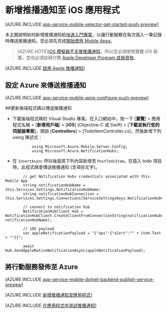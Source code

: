 <properties
	pageTitle="使用 Azure App Service 將推播通知新增至 iOS 應用程式"
	description="了解如何使用 Azure App Service 傳送推播通知至 iOS 應用程式。"
	services="app-service\mobile"
	documentationCenter="ios"
	manager="dwrede"
	editor=""
	authors="krisragh"/>

<tags
	ms.service="app-service-mobile"
	ms.workload="mobile"
	ms.tgt_pltfrm="mobile-ios"
	ms.devlang="objective-c"
	ms.topic="article"
	ms.date="06/01/2015"
	ms.author="krisragh"/>


# 新增推播通知至 iOS 應用程式

[AZURE.INCLUDE [app-service-mobile-selector-get-started-push-preview](../../includes/app-service-mobile-selector-get-started-push-preview.md)]

本主題說明如何新增推播通知給[快速入門專案](app-service-mobile-dotnet-backend-ios-get-started-preview.md)，以讓行動服務在每次插入一筆記錄時傳送推播通知。您必須先完成[開始使用 Mobile Apps]。

> [AZURE.NOTE][IOS 模擬器不支援推播通知](https://developer.apple.com/library/ios/documentation/IDEs/Conceptual/iOS_Simulator_Guide/TestingontheiOSSimulator.html)，所以您必須使用實體 iOS 裝置。您也必須註冊付費 [Apple Developer Program 成員資格](https://developer.apple.com/programs/ios/)。

[AZURE.INCLUDE [啟用 Apple 推播通知](../../includes/enable-apple-push-notifications.md)]

## 設定 Azure 來傳送推播通知

[AZURE.INCLUDE [app-service-mobile-apns-configure-push-preview](../../includes/app-service-mobile-apns-configure-push-preview.md)]

##<a id="update-server"></a>更新後端程式碼以傳送推播通知

* 下載後端程式碼的 Visual Studio 專案。在入口網站中，按一下 [**瀏覽**] > 應用程式名稱 > [**新增用戶端**] > [**iOS**] (Objective-C 或 Swift) > [**下載並執行您的伺服器專案**]。開啟 [**Controllers**] > [TodoItemController.cs]，然後新增下列 using 陳述式：

```
			using Microsoft.Azure.Mobile.Server.Config;
			using Microsoft.Azure.NotificationHubs;
```

* 在 `InsertAsync` 呼叫後面將下列內容新增至 `PostTodoItem`。在插入 todo 項目時，此程式碼會傳送推播通知 (含項目文字)。

```
        // get Notification Hubs credentials associated with this Mobile App
        string notificationHubName = this.Services.Settings.NotificationHubName;
        string notificationHubConnection = this.Services.Settings.Connections[ServiceSettingsKeys.NotificationHubConnectionString].ConnectionString;

        // connect to notification hub
        NotificationHubClient Hub = NotificationHubClient.CreateClientFromConnectionString(notificationHubConnection, notificationHubName);

        // iOS payload
        var appleNotificationPayload = "{"aps":{"alert":"" + item.Text + ""}}";

        await Hub.SendAppleNativeNotificationAsync(appleNotificationPayload);
```

## <a name="publish-the-service"></a>將行動服務發佈至 Azure

[AZURE.INCLUDE [app-service-mobile-dotnet-backend-publish-service-preview](../../includes/app-service-mobile-dotnet-backend-publish-service-preview.md)]

[AZURE.INCLUDE [新增推播通知至應用程式](../../includes/app-service-add-push-notifications-to-app.md)]

[AZURE.INCLUDE [在應用程式中測試推播通知](../../includes/test-push-notifications-in-app.md)]

<!-- Anchors.  -->
[Generate iOS certificate signing request]: #certificates
[Register your app and enable push notifications]: #register
[Create a provisioning profile for the app]: #profile
[Add push notifications to the app]: #add-push
[Configure your mobile backend to send push requests]: #configure
[Update the server to send push notifications]: #update-server
[Publish the mobile backend to Azure]: #publish-mobile-service
[Test your app]: #test-the-service

<!-- Images. -->
[5]: ./media/mobile-services-ios-get-started-push/mobile-services-ios-push-step5.png
[6]: ./media/mobile-services-ios-get-started-push/mobile-services-ios-push-step6.png
[7]: ./media/mobile-services-ios-get-started-push/mobile-services-ios-push-step7.png

[9]: ./media/mobile-services-ios-get-started-push/mobile-services-ios-push-step9.png
[10]: ./media/mobile-services-ios-get-started-push/mobile-services-ios-push-step10.png
[17]: ./media/mobile-services-ios-get-started-push/mobile-services-ios-push-step17.png
[18]: ./media/mobile-services-ios-get-started-push/mobile-services-selection.png
[19]: ./media/mobile-services-ios-get-started-push/mobile-push-tab-ios.png
[20]: ./media/mobile-services-ios-get-started-push/mobile-push-tab-ios-upload.png
[21]: ./media/mobile-services-ios-get-started-push/mobile-portal-data-tables.png
[22]: ./media/mobile-services-ios-get-started-push/mobile-insert-script-push2.png
[23]: ./media/mobile-services-ios-get-started-push/mobile-quickstart-push1-ios.png
[24]: ./media/mobile-services-ios-get-started-push/mobile-quickstart-push2-ios.png
[25]: ./media/mobile-services-ios-get-started-push/mobile-quickstart-push3-ios.png
[26]: ./media/mobile-services-ios-get-started-push/mobile-quickstart-push4-ios.png
[28]: ./media/mobile-services-ios-get-started-push/mobile-services-ios-push-step18.png

[101]: ./media/mobile-services-ios-get-started-push/mobile-services-ios-push-01.png
[102]: ./media/mobile-services-ios-get-started-push/mobile-services-ios-push-02.png
[103]: ./media/mobile-services-ios-get-started-push/mobile-services-ios-push-03.png
[104]: ./media/mobile-services-ios-get-started-push/mobile-services-ios-push-04.png
[105]: ./media/mobile-services-ios-get-started-push/mobile-services-ios-push-05.png
[106]: ./media/mobile-services-ios-get-started-push/mobile-services-ios-push-06.png
[107]: ./media/mobile-services-ios-get-started-push/mobile-services-ios-push-07.png
[108]: ./media/mobile-services-ios-get-started-push/mobile-services-ios-push-08.png

[110]: ./media/mobile-services-ios-get-started-push/mobile-services-ios-push-10.png
[111]: ./media/mobile-services-ios-get-started-push/mobile-services-ios-push-11.png
[112]: ./media/mobile-services-ios-get-started-push/mobile-services-ios-push-12.png
[113]: ./media/mobile-services-ios-get-started-push/mobile-services-ios-push-13.png
[114]: ./media/mobile-services-ios-get-started-push/mobile-services-ios-push-14.png
[115]: ./media/mobile-services-ios-get-started-push/mobile-services-ios-push-15.png
[116]: ./media/mobile-services-ios-get-started-push/mobile-services-ios-push-16.png
[117]: ./media/mobile-services-ios-get-started-push/mobile-services-ios-push-17.png

<!-- URLs. -->
[Install Xcode]: https://go.microsoft.com/fwLink/p/?LinkID=266532
[iOS Provisioning Portal]: http://go.microsoft.com/fwlink/p/?LinkId=272456
[Azure Mobile App iOS SDK]: https://go.microsoft.com/fwLink/?LinkID=529823
[Azure Notification Hubs Nuget]: https://www.nuget.org/packages/WindowsAzure.ServiceBus/
[Apple Push Notification Service]: http://go.microsoft.com/fwlink/p/?LinkId=272584
[Get started with Mobile Services]: ../mobile-services-dotnet-backend-ios-get-started.md
[開始使用 Mobile Apps]: app-service-mobile-dotnet-backend-ios-get-started-preview.md
[Azure Management Portal]: https://manage.windowsazure.com/
[apns object]: http://go.microsoft.com/fwlink/p/?LinkId=272333
 

<!---HONumber=62-->